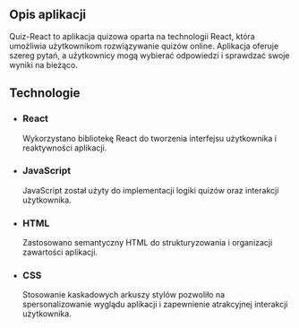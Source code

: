 <h2>Opis aplikacji</h2>
Quiz-React to aplikacja quizowa oparta na technologii React, która umożliwia użytkownikom rozwiązywanie quizów online. Aplikacja oferuje szereg pytań, a użytkownicy mogą wybierać odpowiedzi i sprawdzać swoje wyniki na bieżąco.
<h2>Technologie</h2>
<ul>
  <li>
    <h3>React</h3>
    <p>Wykorzystano bibliotekę React do tworzenia interfejsu użytkownika i reaktywności aplikacji.</p>
  </li>
   <li>
    <h3>JavaScript</h3>
    <p>JavaScript został użyty do implementacji logiki quizów oraz interakcji użytkownika.</p>
  </li>
   <li>
    <h3>HTML</h3>
    <p>Zastosowano semantyczny HTML do strukturyzowania i organizacji zawartości aplikacji.</p>
  </li>
   <li>
    <h3>CSS</h3>
    <p>Stosowanie kaskadowych arkuszy stylów pozwoliło na spersonalizowanie wyglądu aplikacji i zapewnienie atrakcyjnej interakcji użytkownika.</p>
  </li>
</ul>
